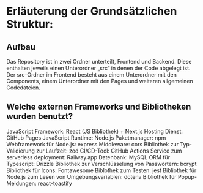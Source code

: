 # **Erläuterung der Grundsätzlichen Struktur:**

## **Aufbau**

Das Repository ist in zwei Ordner unterteilt, Frontend und Backend. Diese enthalten jeweils einen Unterordner „src“ in denen der Code abgelegt ist. Der src-Ordner im Frontend besteht aus einem Unterordner mit den Components, einem Unterordner mit den Pages und weiteren allgemeinen Codedateien.


## **Welche externen Frameworks und Bibliotheken wurden benutzt?**

JavaScript Framework: React (JS Bibliothek) + Next.js
Hosting Dienst: GitHub Pages
JavaScript Runtime: Node.js
Paketmanager: npm
Webframework für Node.js: express
Middleware: cors
Bibliothek zur Typ-Validierung zur Laufzeit: zod
CI/CD-Tool: GitHub Actions
Service zum serverless deployment: Railway.app
Datenbank: MySQL
ORM für Typescript: Drizzle
Bibliothek zur Verschlüsselung von Passwörtern: bcrypt
Bibliothek für Icons: Fontawesome
Biblothek zum Testen: jest
Bibliothek für Node.js zum Lesen von Umgebungsvariablen: dotenv
Bibliothek für Popup-Meldungen: react-toastify 